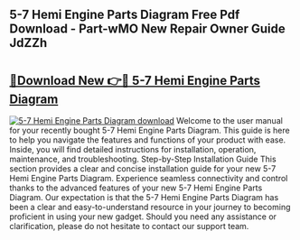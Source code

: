 ## 5-7 Hemi Engine Parts Diagram Free Pdf Download - Part-wMO New Repair Owner Guide JdZZh

# <h2><a href="http://dfo2mpm.blite.top/?on=5-7+Hemi+Engine+Parts+Diagram">🔗Download New 👉🔴 5-7 Hemi Engine Parts Diagram</a></h2>

[![5-7 Hemi Engine Parts Diagram download](https://i.imgur.com/lujVjoI.png)](http://dfo2mpm.blite.top/?on=5-7+Hemi+Engine+Parts+Diagram)
Welcome to the user manual for your recently bought 5-7 Hemi Engine Parts Diagram. This guide is here to help you navigate the features and functions of your product with ease. Inside, you will find detailed instructions for installation, operation, maintenance, and troubleshooting. Step-by-Step Installation Guide This section provides a clear and concise installation guide for your new 5-7 Hemi Engine Parts Diagram. Experience seamless connectivity and control thanks to the advanced features of your new 5-7 Hemi Engine Parts Diagram. Our expectation is that the 5-7 Hemi Engine Parts Diagram has been a clear and easy-to-understand resource in your journey to becoming proficient in using your new gadget. Should you need any assistance or clarification, please do not hesitate to contact our support team.
